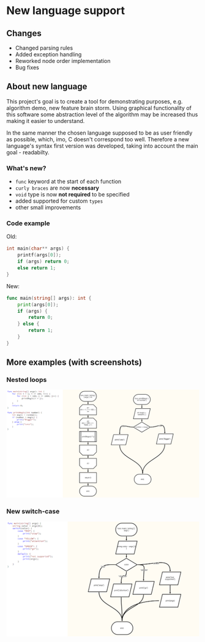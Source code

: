 # New language support

## Changes
- Changed parsing rules
- Added exception handling
- Reworked node order implementation
- Bug fixes

## About new language
This project's goal is to create a tool for demonstrating purposes,
e.g. algorithm demo, new feature brain storm. Using graphical functionality of this software some abstraction level of the algorithm may be increased thus making it easier to understand.

In the same manner the chosen language supposed to be as user friendly as possible, which, imo, C doesn't correspond too well. Therefore a new language's syntax first version was developed, taking into account the main goal - readabilty.

### What's new?
- `func` keyword at the start of each function
- `curly braces` are now <b>necessary</b>
- `void` type is now <b>not required</b> to be specified 
- added supported for custom `types`
- other small improvements

### Code example
Old:
```c
int main(char** args) {
    printf(args[0]);
    if (args) return 0;
    else return 1;
}
```

New:
``` go
func main(string[] args): int {
    print(args[0]);
    if (args) {
        return 0;
    } else {
        return 1;
    }
}
```

## More examples (with screenshots)

### Nested loops
![nested loops](./img/nested-loops.png)

### New switch-case
![new switch case](./img/new-switch-case.png)